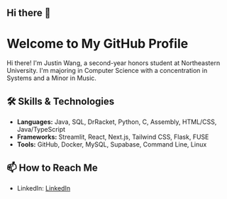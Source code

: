 ## Hi there 👋
# Welcome to My GitHub Profile

Hi there! I'm Justin Wang, a second-year honors student at Northeastern University. I'm majoring in Computer Science with a concentration in Systems and a Minor in Music. 

## 🛠️ Skills & Technologies
- **Languages:** Java, SQL, DrRacket, Python, C, Assembly, HTML/CSS, Java/TypeScript
- **Frameworks:** Streamlit, React, Next.js, Tailwind CSS, Flask, FUSE
- **Tools:** GitHub, Docker, MySQL, Supabase, Command Line, Linux

## 📫 How to Reach Me
- LinkedIn: [LinkedIn](www.linkedin.com/in/justin-wang-209a33176)

<!--
**Juwang110/Juwang110** is a ✨ _special_ ✨ repository because its `README.md` (this file) appears on your GitHub profile.

Here are some ideas to get you started:

- 🔭 I’m currently working on ...
- 🌱 I’m currently learning ...
- 👯 I’m looking to collaborate on ...
- 🤔 I’m looking for help with ...
- 💬 Ask me about ...
- 📫 How to reach me: ...
- 😄 Pronouns: ...
- ⚡ Fun fact: ...
-->
